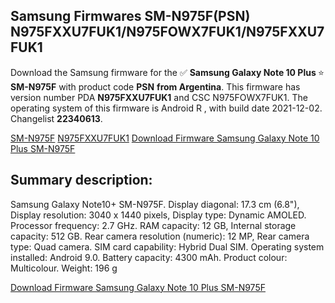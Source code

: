 <h2>Samsung Firmwares SM-N975F(PSN) N975FXXU7FUK1/N975FOWX7FUK1/N975FXXU7FUK1</h2>
Download the Samsung firmware for the ✅ <strong>Samsung Galaxy Note 10 Plus </strong> ⭐ <strong>SM-N975F</strong> with product code <strong>PSN</strong> <strong> from Argentina</strong>. This firmware has version number PDA <strong>N975FXXU7FUK1</strong> and CSC N975FOWX7FUK1. The operating system of this firmware is Android R , with build date 2021-12-02. Changelist <strong>22340613</strong>.


[SM-N975F](https://samfirm.shop/samsung/model/SM-N975F)
[N975FXXU7FUK1](https://samfirm.shop/samsung/pda/N975FXXU7FUK1)
[Download Firmware Samsung Galaxy Note 10 Plus SM-N975F](https://samfirm.shop/samsung/firmware/479327)
<h2>Summary description:</h2>
<p>Samsung Galaxy Note10+ SM-N975F. Display diagonal: 17.3 cm (6.8"), Display resolution: 3040 x 1440 pixels, Display type: Dynamic AMOLED. Processor frequency: 2.7 GHz. RAM capacity: 12 GB, Internal storage capacity: 512 GB. Rear camera resolution (numeric): 12 MP, Rear camera type: Quad camera. SIM card capability: Hybrid Dual SIM. Operating system installed: Android 9.0. Battery capacity: 4300 mAh. Product colour: Multicolour. Weight: 196 g</p>


[Download Firmware Samsung Galaxy Note 10 Plus SM-N975F](https://samfirm.shop/samsung/firmware/479327)
